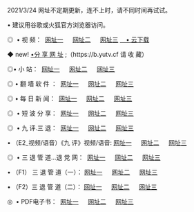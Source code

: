 <p>2021/3/24  网址不定期更新，连不上时，请不同时间再试试。
<p>• 建议用谷歌或火狐官方浏览器访问。
<p>◎  • 视 频： 
<a href="http://hgt.guitarhaven.com/" target="_blank">网址一</a> 　 
<a href="http://hsn.guitarhaven.com/" target="_blank">网址二</a> 　 
<a href="http://hsn.guitarhaven.com/b.html" target="_blank">网址三</a>
<a href="https://yadi.sk/d/d0sUeAOpal3njw" target="_blank">　• 云下载 </a></p>
<p>◆ new! <a href="http://hpl.guitarhaven.com/a.html">•分 享 网 址</a> ;（https://b.yutv.cf 请 收 藏） </p>

<p>◎•  小 站：  
<a href="http://hgt.guitarhaven.com/f.html" target="_blank">网址一</a> 　 
<a href="http://hsn.guitarhaven.com/h.html" target="_blank">网址二</a> 　 
<a href="http://hsn.guitarhaven.com/k/" target="_blank">网址三</a></p><p>

<p>◎  • 翻 墙 软 件 ：  
<a href="http://hgt.guitarhaven.com/ff/" target="_blank">网址一</a> 　 
<a href="http://hsn.guitarhaven.com/s/read/a1_nd.html" target="_blank">网址二</a> 　 
<a href="http://hsn.guitarhaven.com/ff/index.html" target="_blank">网址三</a></p>
<p>◎  • 每 日 新 闻：  
<a href="http://hgt.guitarhaven.com/day/" target="_blank">网址一</a> 　 
<a href="http://hsn.guitarhaven.com/day/" target="_blank">网址二</a> 　 
<a href="http://hsn.guitarhaven.com/day/index.html" target="_blank">网址三</a></p>
<p>◎   • 短 波 分 享：  
<a href="http://hgt.guitarhaven.com/h/" target="_blank">网址一</a> 　 
<a href="http://hsn.guitarhaven.com/h/" target="_blank">网址二</a> 　 
<a href="http://hsn.guitarhaven.com/h/index.html" target="_blank">网址三</a></p>
<p>◎   • 九 评.三 退：  
<a href="http://hgt.guitarhaven.com/t/" target="_blank">网址一</a> 　 
<a href="http://hsn.guitarhaven.com/v2/index.html" target="_blank">网址二</a> 　 
<a href="http://hsn.guitarhaven.com/tt/index.html" target="_blank">网址三</a> 　</p>
<p>  • （E2_视频/语音）《九 评》视频/语音: 
<a href="http://hgt.guitarhaven.com/7738.html" target="_blank">网址一</a> 　 
<a href="http://hsn.guitarhaven.com/7614.html" target="_blank">网址二</a> 　 
<a href="http://hsn.guitarhaven.com/7633.html" target="_blank">网址三</a></p>
<p>◎   • 三 退 管 道...退 党 网：  
<a href="http://hgt.guitarhaven.com/go/td1.html" target="_blank">网址一</a> 　 
<a href="http://hsn.guitarhaven.com/go/td2.html" target="_blank">网址二</a> 　 
<a href="http://hsn.guitarhaven.com/go/td3.html" target="_blank">网址三</a></p>
<p>  • （F1） 三 退 管 道（一）： 
<a href="http://hgt.guitarhaven.com/dd/" target="_blank">网址一</a> 　 
<a href="http://hsn.guitarhaven.com/s/read/a1_tdx.html" target="_blank">网址二</a> 　 
<a href="http://hsn.guitarhaven.com/dd/" target="_blank">网址三</a></p>
<p>  • （F2）三 退 管 道（二）： 
<a href="http://hsn.guitarhaven.com/d/" target="_blank">网址一</a> 　 
<a href="http://hgt.guitarhaven.com/d/index.html" target="_blank">网址二</a> 　 
<a href="http://hsn.guitarhaven.com/d/" target="_blank">网址三</a></p>
<p>◎   • PDF电子书：  
<a href="http://hgt.guitarhaven.com/p/" target="_blank">网址一</a> 　 
<a href="http://hsn.guitarhaven.com/p/index.html" target="_blank">网址二</a> 　 
<a href="http://hsn.guitarhaven.com/p/" target="_blank">网址三</a></p>

